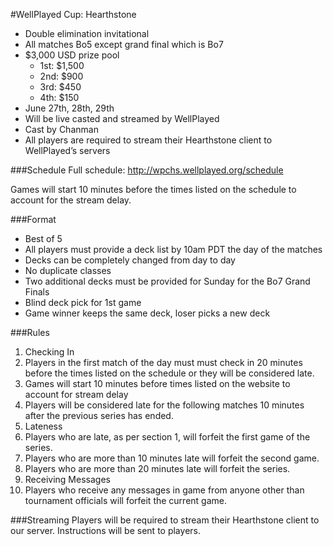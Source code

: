 #WellPlayed Cup: Hearthstone
 - Double elimination invitational
 - All matches Bo5 except grand final which is Bo7
 - $3,000 USD prize pool
   - 1st: $1,500
   - 2nd: $900
   - 3rd: $450
   - 4th: $150
 - June 27th, 28th, 29th
 - Will be live casted and streamed by WellPlayed
 - Cast by Chanman
 - All players are required to stream their Hearthstone client to WellPlayed’s servers

###Schedule
Full schedule: http://wpchs.wellplayed.org/schedule

Games will start 10 minutes before the times listed on the schedule to account for the stream delay.

###Format
 - Best of 5
 - All players must provide a deck list by 10am PDT the day of the matches
 - Decks can be completely changed from day to day
 - No duplicate classes
 - Two additional decks must be provided for Sunday for the Bo7 Grand Finals
 - Blind deck pick for 1st game
 - Game winner keeps the same deck, loser picks a new deck

###Rules
1. Checking In
  1. Players in the first match of the day must must check in 20 minutes before the times listed on the schedule or they will be considered late.
  2. Games will start 10 minutes before times listed on the website to account for stream delay
  3. Players will be considered late for the following matches 10 minutes after the previous series has ended.
2. Lateness
  1. Players who are late, as per section 1, will forfeit the first game of the series.
  2. Players who are more than 10 minutes late will forfeit the second game.
  3. Players who are more than 20 minutes late will forfeit the series.
3. Receiving Messages
  1. Players who receive any messages in game from anyone other than tournament officials will forfeit the current game.


###Streaming
Players will be required to stream their Hearthstone client to our server. Instructions will be sent to players.
